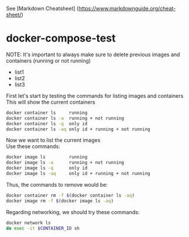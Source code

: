 See [Markdown Cheatsheet] (https://www.markdownguide.org/cheat-sheet/)

# docker-compose-test

NOTE: It's important to always make sure to delete previous images and containers (running or not running)


- list1
- list2
- list3

First let's start by testing the commands for listing images and containers  
This will show the current containers  

```bash
docker container ls     running
docker container ls -a  running + not running
docker container ls -q  only id
docker container ls -aq only id + running + not running
```  

Now we want to list the current images  
Use these commands:  

```bash
docker image ls         running
docker image ls -a      running + not running
docker image ls -q      only id
docker image ls -aq     only id + running + not running
```

Thus, the commands to remove would be:
```bash
docker container rm -f $(docker container ls -aq)
docker image rm -f $(docker image ls -aq)
```

Regarding networking, we should try these commands:

```bash
docker network ls
do exec -it $CONTAINER_ID sh
```